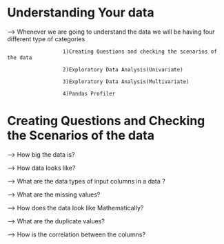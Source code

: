 # Understanding Your data
--> Whenever we are going to understand the data we will be having four different type of categories

                      1)Creating Questions and checking the scenarios of the data 

                      2)Exploratory Data Analysis(Univariate)

                      3)Exploratory Data Analysis(Multivariate)

                      4)Pandas Profiler


# Creating Questions and Checking the Scenarios of the data 

  --> How big the data is?

  --> How data looks like?

  --> What are the data types of input columns in a data ?

  --> What are the missing values?

  --> How does the data look like Mathematically?

  --> What are the duplicate values?

  --> How is the correlation between the columns?
  
